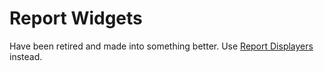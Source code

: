 # Report Widgets

Have been retired and made into something better. Use [Report Displayers](../webapp/report-page/report-displayers.md) instead.

